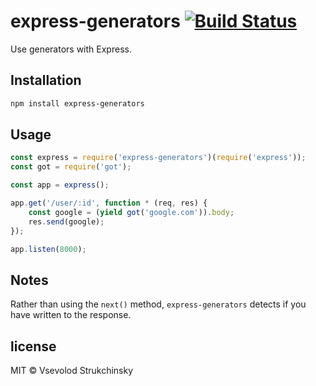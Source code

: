 # express-generators [![Build Status](https://travis-ci.org/floatdrop/express-generators.svg?branch=master)](https://travis-ci.org/floatdrop/express-generators)

Use generators with Express.

## Installation

```bash
npm install express-generators
```

## Usage

```javascript
const express = require('express-generators')(require('express'));
const got = require('got');

const app = express();

app.get('/user/:id', function * (req, res) {
    const google = (yield got('google.com')).body;
    res.send(google);
});

app.listen(8000);
```

## Notes

Rather than using the `next()` method, `express-generators` detects if you have written to the response.

## license

MIT © Vsevolod Strukchinsky
